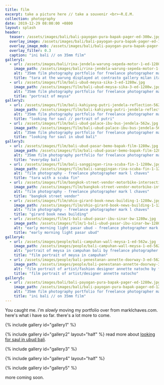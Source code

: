 ```yaml
---
title: film
excerpt: take a picture here // take a souvenir <br>~R.E.M.
collection: photography
date: 2019-12-29 08:00:00 +0800
layout: splash
header:
  teaser: /assets/images/bali/bali-payogan-pura-bapak-pager-ed-300w.jpg
  overlay_image: /assets/images/bali/bali-payogan-pura-bapak-pager-ed-1280w.jpg
  overlay_image_mob: /assets/images/bali/bali-payogan-pura-bapak-pager-ed-720w.jpg
  overlay_filter: 0.3
  caption: "ini bali // on 35mm film"
gallery1:
  - url: /assets/images/bali/rina-jendela-warung-sepeda-motor-1-ed-1280w.jpg
    image_path: /assets/images/bali/rina-jendela-warung-sepeda-motor-1-ed-1280w.jpg
    alt: "35mm film photography portfolio for freelance photographer mark l chaves"
    title: "tara at the warung displayed at contrasto gallery milan italy"
  - url: /assets/images/film/bali-ubud-meysa-sika-3-ed-1280w.jpg
    image_path: /assets/images/film/bali-ubud-meysa-sika-3-ed-1280w.jpg
    alt: "35mm film photography portfolio for freelance photographer mark l chaves"
    title: "portrait of meysa"
gallery2:
  - url: /assets/images/film/bali-kahiyang-putri-jendela-reflection-562w.jpg
    image_path: /assets/images/film/bali-kahiyang-putri-jendela-reflection-562w.jpg
    alt: "35mm film photography portfolio for freelance photographer mark l chaves"
    title: "looking for saul // portrait of putri"  
  - url: /assets/images/film/bali-ubud-palace-ibu-bus-jendela-562w.jpg
    image_path: /assets/images/film/bali-ubud-palace-ibu-bus-jendela-562w.jpg
    alt: "35mm film photography portfolio for freelance photographer mark l chaves"
    title: "looking for saul in ubud bali"
gallery3:
  - url: /assets/images/film/bali-ubud-pasar-bemo-bapak-film-1280w.jpg
    image_path: /assets/images/film/bali-ubud-pasar-bemo-bapak-film-1280w.jpg
    alt: "35mm film photography portfolio for freelance photographer mark l chaves"
    title: "everyday bali"
  - url: /assets/images/film/bali-sanggingan-rina-scuba-fin-1-1280w.jpg
    image_path: /assets/images/film/bali-sanggingan-rina-scuba-fin-1-1280w.jpg
    alt: "film photography - freelance photographer mark l chaves"
    title: "tara with a scuba fin"
  - url: /assets/images/film/bangkok-street-vendor-motorbike-intersection-1280w.jpg
    image_path: /assets/images/film/bangkok-street-vendor-motorbike-intersection-1280w.jpg
    alt: "film photography - freelance photographer mark l chaves"
    title: "bangkok street vendor"
  - url: /assets/images/film/ohio-girard-book-news-building-1-1280w.jpg
    image_path: /assets/images/film/ohio-girard-book-news-building-1-1280w.jpg
    alt: "film photography - freelance photographer mark l chaves"
    title: "girard book news building"
  - url: /assets/images/film/1-bali-ubud-pasar-ibu-sinar-bw-1280w.jpg
    image_path: /assets/images/film/1-bali-ubud-pasar-ibu-sinar-bw-1280w.jpg
    alt: "early morning light pasar ubud - freelance photographer mark l chaves"
    title: "early morning light pasar ubud"
gallery4:
  - url: /assets/images/people/bali-campuhan-wall-meysa-1-ed-562w.jpg
    image_path: /assets/images/people/bali-campuhan-wall-meysa-1-ed-562w.jpg
    alt: "portrait of meysa in campuhan bali by freelance photographer mark l chaves"
    title: "film portrait of meysa in campuhan"
  - url: /assets/images/people/bali-penestanan-annette-doorway-3-ed-562w.jpg
    image_path: /assets/images/people/bali-penestanan-annette-doorway-3-ed-562w.jpg
    alt: "film portrait of artist/fashion designer annette natocho by freelance photographer mark l chaves"
    title: "film portrait of artist/designer annette natocho"
gallery5:
  - url: /assets/images/bali/bali-payogan-pura-bapak-pager-ed-1280w.jpg
    image_path: /assets/images/bali/bali-payogan-pura-bapak-pager-ed-1280w.jpg
    alt: "35mm film photography portfolio for freelance photographer mark l chaves"
    title: "ini bali // on 35mm film"
---
```


<p class="p-wrapper">
    <span class="dropcap clearfix">Y</span>ou caught me. i'm <em>slowly</em> moving my portfolio over from marklchaves.com. here's what i have so far. there's a lot more to come.
</p>

{% include gallery id="gallery1" %}

{% include gallery id="gallery2" layout="half" %}
read more about [looking for saul in ubud bali](/stories/looking-for-saul).

{% include gallery id="gallery3" %}

{% include gallery id="gallery4" layout="half" %}

{% include gallery id="gallery5" %}

more coming soon.